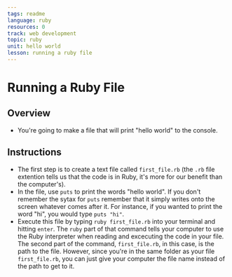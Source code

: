```yaml
---
tags: readme
language: ruby
resources: 0
track: web development
topic: ruby
unit: hello world
lesson: running a ruby file
---
```


# Running a Ruby File

## Overview
* You're going to make a file that will print "hello world" to the console. 

## Instructions
* The first step is to create a text file called `first_file.rb` (the `.rb` file extention tells us that the code is in Ruby, it's more for our benefit than the computer's).
* In the file, use `puts` to print the words "hello world". If you don't remember the sytax for `puts` remember that it simply writes onto the screen whatever comes after it. For instance, if you wanted to print the word "hi", you would type `puts "hi"`.
* Execute this file by typing `ruby first_file.rb` into your terminal and hitting `enter`. The `ruby` part of that command tells your computer to use the Ruby interpreter when reading and excecuting the code in your file. The second part of the command, `first_file.rb`, in this case, is the path to the file. However, since you're in the same folder as your file `first_file.rb`, you can just give your computer the file name instead of the path to get to it.
